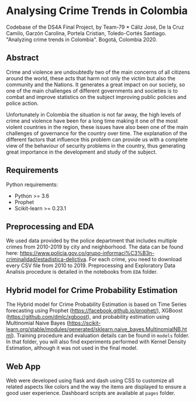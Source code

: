 # Analysing Crime Trends in Colombia

Codebase of the DS4A Final Project, by Team-79 * Cáliz José, De la Cruz Camilo, Garzón Carolina, Portela Cristian, Toledo-Cortés Santiago. "Analyzing crime trends in Colombia". Bogotá, Colombia 2020.


## Abstract

Crime and violence are undoubtedly two of the main concerns of all citizens around the world, these acts that harm not only the victim but also the community and the Nations.  It generates a great impact on our society, so one of the main challenges of different governments and societies is to combat and improve statistics on the subject improving public policies and police action.

Unfortunately in Colombia the situation is not far away, the high levels of crime and violence have been for a long time making it one of the most violent countries in the region, these issues have also been one of the main challenges of governance for the country over time.  The explanation of the different factors that influence this problem can provide us with a complete view of the behaviour of security problems in the country, thus generating great importance in the development and study of the subject.


## Requirements


Python requirements:

- Python >= 3.6
- Prophet
- Scikit-learn >= 0.23.1


## Preprocessing and EDA

We used data provided by the police department that includes multiple crimes from 2010-2019 by city and neighborhood. The data can be found here: https://www.policia.gov.co/grupo-informaci%C3%B3n-criminalidad/estadistica-delictiva. For each crime, you need to download every CSV file from 2010 to 2019. Preprocessing and Exploratory Data Analisis procedure is detailed in the notebooks from `EDA` folder.

 
## Hybrid model for Crime Probability Estimation

The Hybrid model for Crime Probability Estimation is based on Time Series forecasting using Prophet (https://facebook.github.io/prophet/), XGBoost (https://github.com/dmlc/xgboost), and probability estimation using Multinomial Naive Bayes (https://scikit-learn.org/stable/modules/generated/sklearn.naive_bayes.MultinomialNB.html). Training procedure and evaluation details can be found in `models` folder. In that folder, you will also find experiments performed with Kernel Density Estimation, although it was not used in the final model.


## Web App

Web were developed using flask and dash using CSS to customize all related aspects like colors and the way the items are displayed to ensure a good user experience. Dashboard scripts are available at `pages` folder.